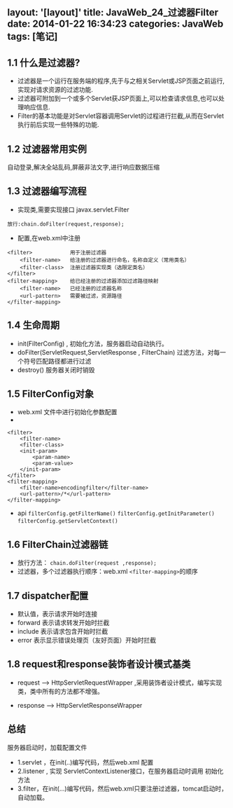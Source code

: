 layout: '[layout]'
title: JavaWeb_24_过滤器Filter
date: 2014-01-22 16:34:23
categories: JavaWeb
tags: [笔记]
---
## 1.1 什么是过滤器?
- 过滤器是一个运行在服务端的程序,先于与之相关Servlet或JSP页面之前运行,实现对请求资源的过滤功能.
- 过滤器可附加到一个或多个Servlet获JSP页面上,可以检查请求信息,也可以处理响应信息.
- Filter的基本功能是对Servlet容器调用Servlet的过程进行拦截,从而在Servlet执行前后实现一些特殊的功能.

## 1.2 过滤器常用实例
自动登录,解决全站乱码,屏蔽非法文字,进行响应数据压缩
<!--more-->
## 1.3 过滤器编写流程
- 实现类,需要实现接口 javax.servlet.Filter
```
放行:chain.doFilter(request,response);
```

- 配置,在web.xml中注册
```
<filter>    		用于注册过滤器
    <filter-name>   给注册的过滤器进行命名，名称自定义（常用类名）
    <filter-class>  注册过滤器实现类（选限定类名）
</filter>
<filter-mapping>    给已经注册的过滤器添加过滤路径映射
    <filter-name>   已经注册的过滤器名称
    <url-pattern>   需要被过滤，资源路径
</filter-mapping>
```

## 1.4 生命周期
- init(FilterConfig) , 初始化方法，服务器启动自动执行。
- doFilter(ServletRequest,ServletResponse , FilterChain) 过滤方法，对每一个符号匹配路径都进行过滤
- destroy()  服务器关闭时销毁

## 1.5 FilterConfig对象
- web.xml 文件中进行初始化参数配置
- 
```
<filter>
	<filter-name>
	<filter-class>
	<init-param>
		<param-name>
		<param-value>
	</init-param>
</filter>
<filter-mapping>  
	<filter-name>encodingfilter</filter-name>  
	<url-pattern>/*</url-pattern>  
</filter-mapping>
```

- api
	`filterConfig.getFilterName()`
	`filterConfig.getInitParameter()`
	`filterConfig.getServletContext()`

## 1.6 FilterChain过滤器链
- 放行方法：
	`chain.doFilter(request ,response);`
- 过滤器，多个过滤器执行顺序：web.xml `<filter-mapping>`的顺序

## 1.7 dispatcher配置
-  默认值，表示请求开始时连接
- forward 表示请求转发开始时拦截
- include 表示请求包含开始时拦截
- error 表示显示错误处理页（友好页面）开始时拦截

## 1.8 request和response装饰者设计模式基类
- request --> HttpServletRequestWrapper ,采用装饰者设计模式，编写实现类，类中所有的方法都不增强。

- response --> HttpServletResponseWrapper 

## 总结
服务器启动时，加载配置文件
- 1.servlet ，在init(..)编写代码，然后web.xml 配置 <load-on-startup>
- 2.listener , 实现 ServletContextListener接口，在服务器启动时调用 初始化方法
- 3.filter，在init(...)编写代码，然后web.xml只要注册过滤器，tomcat启动时，自动加载。